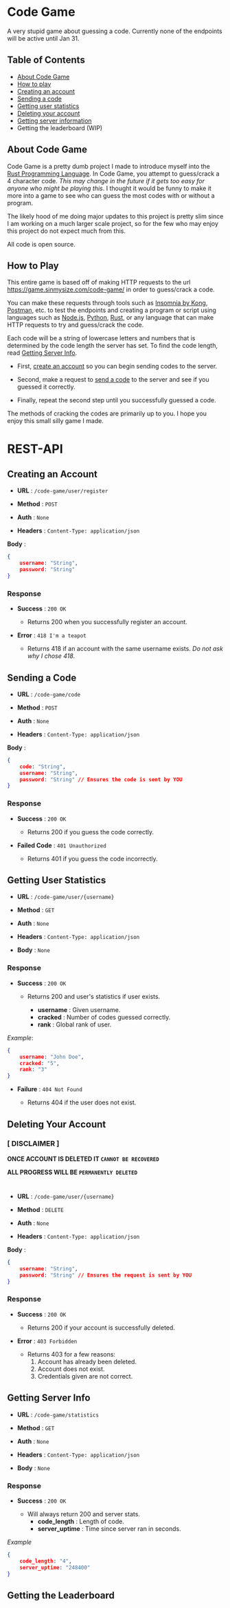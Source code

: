 # Code Game

A very stupid game about guessing a code.
Currently none of the endpoints will be active until Jan 31.

## Table of Contents

- [About Code Game](#about-code-game)
- [How to play](#how-to-play)
- [Creating an account](#creating-an-account)
- [Sending a code](#sending-a-code)
- [Getting user statistics](#sending-a-code)
- [Deleting your account](#deleting-your-account)
- [Getting server information](#getting-server-info)
- Getting the leaderboard (WIP)

## About Code Game

Code Game is a pretty dumb project I made to introduce myself into the [Rust Programming Language](https://www.rust-lang.org/). In Code Game, you attempt to guess/crack a 4 character code. *This may change in the future if it gets too easy for anyone who might be playing this*. I thought it would be funny to make it more into a game to see who can guess the most codes with or without a program.

The likely hood of me doing major updates to this project is pretty slim since I am working on a much larger scale project, so for the few who may enjoy this project do not expect much from this.

All code is open source.

## How to Play

This entire game is based off of making HTTP requests to the url https://game.sinmysize.com/code-game/ in order to guess/crack a code.

You can make these requests through tools such as [Insomnia by Kong](https://insomnia.rest/), [Postman](https://www.postman.com/), etc. to test the endpoints and creating a program or script using languages such as [Node.js](https://nodejs.org/en), [Python](https://www.python.org/), [Rust](https://www.rust-lang.org/), or any language that can make HTTP requests to try and guess/crack the code.

Each code will be a string of lowercase letters and numbers that is determined by the code length the server has set. To find the code length, read [Getting Server Info](#getting-server-info).

- First, [create an account](#creating-an-account) so you can begin sending codes to the server.

- Second, make a request to [send a code](#sending-a-code) to the server and see if you guessed it correctly.

- Finally, repeat the second step until you successfully guessed a code.

The methods of cracking the codes are primarily up to you. I hope you enjoy this small silly game I made.

# REST-API

## Creating an Account

- **URL** : `/code-game/user/register`

- **Method** : `POST`

- **Auth** : `None`

- **Headers** : `Content-Type: application/json`

**Body** :

```json
{
    username: "String",
    password: "String"
}
```

### Response

- **Success** : `200 OK`

    - Returns 200 when you successfully register an account.

- **Error** : `418 I'm a teapot`

    - Returns 418 if an account with the same username exists. *Do not ask why I chose 418*.

## Sending a Code

- **URL** : `/code-game/code`

- **Method** : `POST`

- **Auth** : `None`

- **Headers** : `Content-Type: application/json`

**Body** :

```json
{
    code: "String",
    username: "String",
    password: "String" // Ensures the code is sent by YOU
}
```

### Response

- **Success** : `200 OK`

    - Returns 200 if you guess the code correctly.

- **Failed Code** : `401 Unauthorized`

    - Returns 401 if you guess the code incorrectly.

## Getting User Statistics

- **URL** : `/code-game/user/{username}`

- **Method** : `GET`

- **Auth** : `None`

- **Headers** : `Content-Type: application/json`

- **Body** : `None`

### Response

- **Success** : `200 OK`

    - Returns 200 and user's statistics if user exists.

        - **username** : Given username.
        - **cracked** : Number of codes guessed correctly.
        - **rank** : Global rank of user.

*Example*:
```json
{
    username: "John Doe",
    cracked: "5",
    rank: "3"
}
```

- **Failure** : `404 Not Found`

    - Returns 404 if the user does not exist.


## Deleting Your Account

### **[ DISCLAIMER ]**

**ONCE ACCOUNT IS DELETED IT `CANNOT BE RECOVERED`**
    
**ALL PROGRESS WILL BE `PERMANENTLY DELETED`**

#

- **URL** : `/code-game/user/{username}`

- **Method** : `DELETE`

- **Auth** : `None`

- **Headers** : `Content-Type: application/json`

**Body** :

```json
{
    username: "String",
    password: "String" // Ensures the request is sent by YOU
}
```

### Response

- **Success** : `200 OK`

    - Returns 200 if your account is successfully deleted.

- **Error** : `403 Forbidden`

    - Returns 403 for a few reasons:
        1. Account has already been deleted.
        2. Account does not exist.
        3. Credentials given are not correct.

## Getting Server Info

- **URL** : `/code-game/statistics`

- **Method** : `GET`

- **Auth** : `None`

- **Headers** : `Content-Type: application/json`

- **Body** : `None`


### Response

- **Success** : `200 OK`

    - Will always return 200 and server stats.
        - **code_length** : Length of code.
        - **server_uptime** : Time since server ran in seconds.

*Example* 
```json
{
    code_length: "4",
    server_uptime: "248400"
}
```

## Getting the Leaderboard
